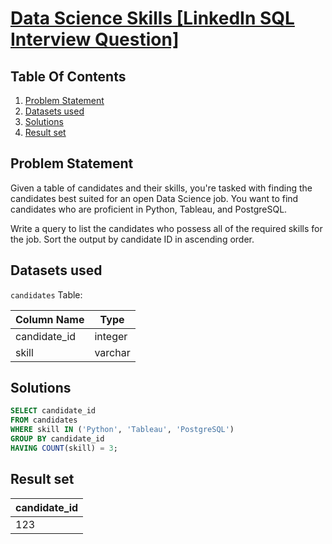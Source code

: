 # [Data Science Skills [LinkedIn SQL Interview Question]](https://datalemur.com/questions/matching-skills)

## Table Of Contents
1. [Problem Statement]()
2. [Datasets used]()
3. [Solutions]()
4. [Result set]()

## Problem Statement

Given a table of candidates and their skills, you're tasked with finding the candidates best suited for an open Data Science job. You want to find candidates who are proficient in Python, Tableau, and PostgreSQL.

Write a query to list the candidates who possess all of the required skills for the job. Sort the output by candidate ID in ascending order.


## Datasets used

```candidates``` Table:

|  Column Name  | Type          |
| ------------- | ------------- |
| candidate_id      | integer       |
| skill       | varchar       |

## Solutions

```sql
SELECT candidate_id
FROM candidates
WHERE skill IN ('Python', 'Tableau', 'PostgreSQL')
GROUP BY candidate_id
HAVING COUNT(skill) = 3;
```

## Result set

| candidate_id |
| ------------ |
| 123 |